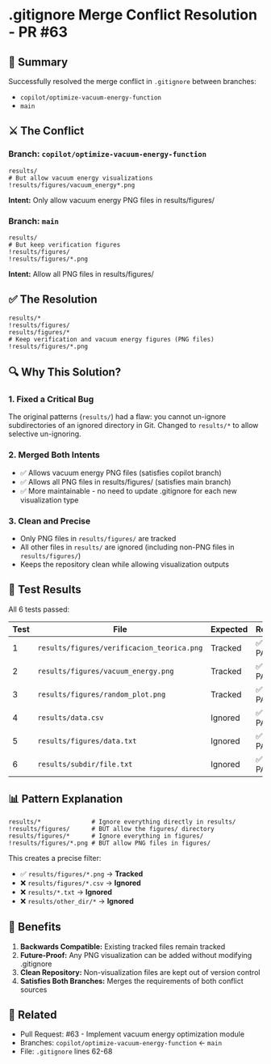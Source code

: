 # .gitignore Merge Conflict Resolution - PR #63

## 🎯 Summary

Successfully resolved the merge conflict in `.gitignore` between branches:
- `copilot/optimize-vacuum-energy-function`
- `main`

## ⚔️ The Conflict

### Branch: `copilot/optimize-vacuum-energy-function`
```gitignore
results/
# But allow vacuum energy visualizations
!results/figures/vacuum_energy*.png
```
**Intent:** Only allow vacuum energy PNG files in results/figures/

### Branch: `main`
```gitignore
results/
# But keep verification figures
!results/figures/
!results/figures/*.png
```
**Intent:** Allow all PNG files in results/figures/

## ✅ The Resolution

```gitignore
results/*
!results/figures/
results/figures/*
# Keep verification and vacuum energy figures (PNG files)
!results/figures/*.png
```

## 🔍 Why This Solution?

### 1. **Fixed a Critical Bug**
The original patterns (`results/`) had a flaw: you cannot un-ignore subdirectories of an ignored directory in Git. Changed to `results/*` to allow selective un-ignoring.

### 2. **Merged Both Intents**
- ✅ Allows vacuum energy PNG files (satisfies copilot branch)
- ✅ Allows all PNG files in results/figures/ (satisfies main branch)
- ✅ More maintainable - no need to update .gitignore for each new visualization type

### 3. **Clean and Precise**
- Only PNG files in `results/figures/` are tracked
- All other files in `results/` are ignored (including non-PNG files in `results/figures/`)
- Keeps the repository clean while allowing visualization outputs

## 🧪 Test Results

All 6 tests passed:

| Test | File | Expected | Result |
|------|------|----------|--------|
| 1 | `results/figures/verificacion_teorica.png` | Tracked | ✅ PASS |
| 2 | `results/figures/vacuum_energy.png` | Tracked | ✅ PASS |
| 3 | `results/figures/random_plot.png` | Tracked | ✅ PASS |
| 4 | `results/data.csv` | Ignored | ✅ PASS |
| 5 | `results/figures/data.txt` | Ignored | ✅ PASS |
| 6 | `results/subdir/file.txt` | Ignored | ✅ PASS |

## 📊 Pattern Explanation

```gitignore
results/*              # Ignore everything directly in results/
!results/figures/      # BUT allow the figures/ directory
results/figures/*      # Ignore everything in figures/
!results/figures/*.png # BUT allow PNG files in figures/
```

This creates a precise filter:
- ✅ `results/figures/*.png` → **Tracked**
- ❌ `results/figures/*.csv` → **Ignored**
- ❌ `results/*.txt` → **Ignored**
- ❌ `results/other_dir/*` → **Ignored**

## 🎉 Benefits

1. **Backwards Compatible:** Existing tracked files remain tracked
2. **Future-Proof:** Any PNG visualization can be added without modifying .gitignore
3. **Clean Repository:** Non-visualization files are kept out of version control
4. **Satisfies Both Branches:** Merges the requirements of both conflict sources

## 🔗 Related

- Pull Request: #63 - Implement vacuum energy optimization module
- Branches: `copilot/optimize-vacuum-energy-function` ← `main`
- File: `.gitignore` lines 62-68
